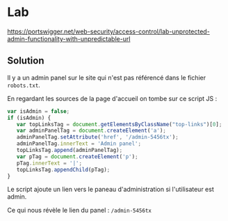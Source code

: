 # Lab

https://portswigger.net/web-security/access-control/lab-unprotected-admin-functionality-with-unpredictable-url

## Solution

Il y a un admin panel sur le site qui n'est pas référencé dans le fichier `robots.txt`.

En regardant les sources de la page d'accueil on tombe sur ce script JS :

```js
var isAdmin = false;
if (isAdmin) {
   var topLinksTag = document.getElementsByClassName("top-links")[0];
   var adminPanelTag = document.createElement('a');
   adminPanelTag.setAttribute('href', '/admin-5456tx');
   adminPanelTag.innerText = 'Admin panel';
   topLinksTag.append(adminPanelTag);
   var pTag = document.createElement('p');
   pTag.innerText = '|';
   topLinksTag.appendChild(pTag);
}
```

Le script ajoute un lien vers le paneau d'administration si l'utilisateur est admin.

Ce qui nous révèle le lien du panel : `/admin-5456tx`